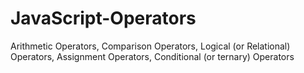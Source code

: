 # JavaScript-Operators
Arithmetic Operators, Comparison Operators, Logical (or Relational) Operators, Assignment Operators, Conditional (or ternary) Operators
